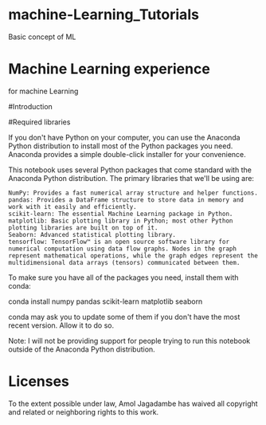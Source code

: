 # machine-Learning_Tutorials
Basic concept of ML

# Machine Learning experience
for machine Learning


#Introduction


#Required libraries


If you don't have Python on your computer, you can use the Anaconda Python distribution to install most of the Python packages you need. Anaconda provides a simple double-click installer for your convenience.

This notebook uses several Python packages that come standard with the Anaconda Python distribution. The primary libraries that we'll be using are:

    NumPy: Provides a fast numerical array structure and helper functions.
    pandas: Provides a DataFrame structure to store data in memory and work with it easily and efficiently.
    scikit-learn: The essential Machine Learning package in Python.
    matplotlib: Basic plotting library in Python; most other Python plotting libraries are built on top of it.
    Seaborn: Advanced statistical plotting library.
    tensorflow: TensorFlow™ is an open source software library for numerical computation using data flow graphs. Nodes in the graph represent mathematical operations, while the graph edges represent the multidimensional data arrays (tensors) communicated between them.

To make sure you have all of the packages you need, install them with conda:

conda install numpy pandas scikit-learn matplotlib seaborn

conda may ask you to update some of them if you don't have the most recent version. Allow it to do so.

Note: I will not be providing support for people trying to run this notebook outside of the Anaconda Python distribution.



# Licenses
To the extent possible under law, Amol Jagadambe has waived all copyright and related or neighboring rights to this work.

